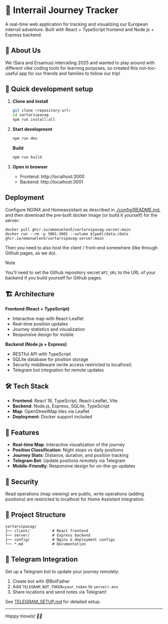 # 🚂 Interrail Journey Tracker

A real-time web application for tracking and visualizing our European interrail adventure. Built with React + TypeScript frontend and Node.js + Express backend.

## 👫 About Us

We (Sara and Ersamus) interrailing 2025 and wanted to play around with different vibe coding tools for learning purposes, so created this not-too-useful app for our friends and families to follow our trip!

## 🚀 Quick development setup

1. **Clone and install**
   ```bash
   git clone <repository-url>
   cd vartarvipavag
   npm run install:all
   ```

2. **Start development**
   ```bash
   npm run dev
   ```

   **Build**
   ```bash
   npm run build
   ```

3. **Open in browser**
   - Frontend: http://localhost:3000
   - Backend: http://localhost:3001

## Deployment

Configure NGINX and Homeassistant as described in [./config/README.md](./config/README.md), and then download the pre-built docker image (or build it yourself) for the server:

```
docker pull ghcr.io/emanuelen5/vartarvipavag-server:main
docker run --rm -p 3001:3001 --volume $(pwd)/data:/data ghcr.io/emanuelen5/vartarvipavag-server:main
```

Then you need to also host the client / front-end somewhere (like through Github pages, as we do).

> [!NOTE]
> You'll need to set the Github repository secret `API_URL` to the URL of your backend if you build yourself for Github pages.

## 🏗️ Architecture

**Frontend (React + TypeScript)**
- Interactive map with React-Leaflet
- Real-time position updates
- Journey statistics and visualization
- Responsive design for mobile

**Backend (Node.js + Express)**
- RESTful API with TypeScript
- SQLite database for position storage
- Security middleware (write access restricted to localhost)
- Telegram bot integration for remote updates

## 🛠️ Tech Stack

- **Frontend**: React 18, TypeScript, React-Leaflet, Vite
- **Backend**: Node.js, Express, SQLite, TypeScript
- **Map**: OpenStreetMap tiles via Leaflet
- **Deployment**: Docker support included

## 📱 Features

- **Real-time Map**: Interactive visualization of the journey
- **Position Classification**: Night stops vs daily positions
- **Journey Stats**: Distance, duration, and position tracking
- **Telegram Bot**: Update positions remotely via Telegram
- **Mobile-Friendly**: Responsive design for on-the-go updates

## 🔐 Security

Read operations (map viewing) are public, write operations (adding positions) are restricted to localhost for Home Assistant integration.

## 📁 Project Structure

```
vartarvipavag/
├── client/          # React frontend
├── server/          # Express backend  
├── config/          # Nginx & deployment configs
└── *.md             # Documentation
```

## 🤖 Telegram Integration

Set up a Telegram bot to update your journey remotely:

1. Create bot with @BotFather
2. Add `TELEGRAM_BOT_TOKEN=your_token` to `server/.env`
3. Share locations and send notes via Telegram!

See [TELEGRAM_SETUP.md](./TELEGRAM_SETUP.md) for detailed setup.

---

*Happy travels! 🚂✨* 
